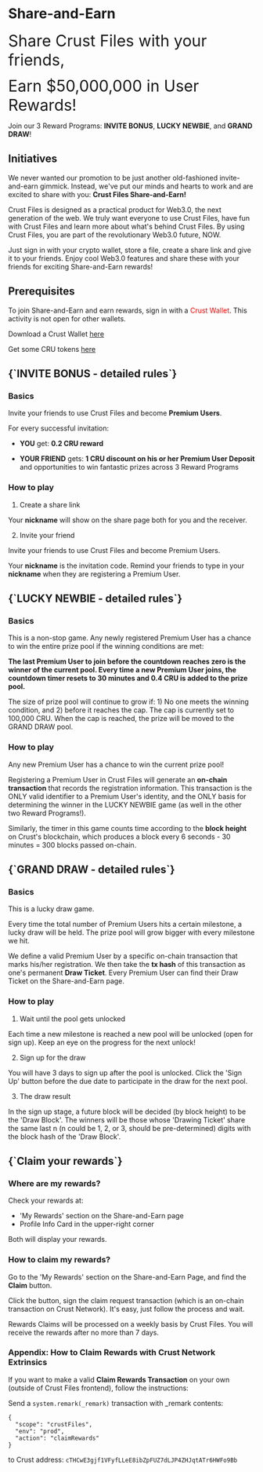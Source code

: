 # Share-and-Earn

<font size="6">Share Crust Files with your friends,</font>  

<font size="6">Earn $50,000,000 in User Rewards!</font>

Join our 3 Reward Programs: **INVITE BONUS**, **LUCKY NEWBIE**, and **GRAND DRAW**!

## Initiatives

We never wanted our promotion to be just another old-fashioned invite-and-earn gimmick. Instead, we've put our minds and hearts to work and are excited to share with you: **Crust Files Share-and-Earn!**  

Crust Files is designed as a practical product for Web3.0, the next generation of the web. We truly want everyone to use Crust Files, have fun with Crust Files and learn more about what's behind Crust Files. By using Crust Files, you are part of the revolutionary Web3.0 future, NOW. 

Just sign in with your crypto wallet, store a file, create a share link and give it to your friends. Enjoy cool Web3.0 features and share these with your friends for exciting Share-and-Earn rewards!

## Prerequisites

To join Share-and-Earn and earn rewards, sign in with a <font color="red">Crust Wallet</font>. This activity is not open for other wallets.  

Download a Crust Wallet [here](https://chrome.google.com/webstore/detail/crust-wallet/jccapkebeeiajkkdemacblkjhhhboiek?hl=en)  

Get some CRU tokens [here](https://swap.crustapps.net/#/swap)

<h2 id="invite_bonus">{`INVITE BONUS - detailed rules`}</h2>

### Basics

Invite your friends to use Crust Files and become **Premium Users**.  

For every successful invitation:  

- **YOU** get: **0.2 CRU reward**  

- **YOUR FRIEND** gets: **1 CRU discount on his or her Premium User Deposit** and opportunities to win fantastic prizes across 3 Reward Programs   

### How to play

1. Create a share link  

Your **nickname** will show on the share page both for you and the receiver.  

2. Invite your friend  

Invite your friends to use Crust Files and become Premium Users.  

Your **nickname** is the invitation code. Remind your friends to type in your **nickname** when they are registering a Premium User.  

<h2 id="lucky_newbie">{`LUCKY NEWBIE - detailed rules`}</h2>

### Basics  

This is a non-stop game. Any newly registered Premium User has a chance to win the entire prize pool if the winning conditions are met:  

**The last Premium User to join before the countdown reaches zero is the winner of the current pool. Every time a new Premium User joins, the countdown timer resets to 30 minutes and 0.4 CRU is added to the prize pool.**  

The size of prize pool will continue to grow if: 1) No one meets the winning condition, and 2) before it reaches the cap. The cap is currently set to 100,000 CRU. When the cap is reached, the prize will be moved to the GRAND DRAW pool.

### How to play

Any new Premium User has a chance to win the current prize pool!  

Registering a Premium User in Crust Files will generate an **on-chain transaction** that records the registration information. This transaction is the ONLY valid identifier to a Premium User's identity, and the ONLY basis for determining the winner in the LUCKY NEWBIE game (as well in the other two Reward Programs!).  

Similarly, the timer in this game counts time according to the **block height** on Crust's blockchain, which produces a block every 6 seconds - 30 minutes = 300 blocks passed on-chain.  

<h2 id="grand_draw">{`GRAND DRAW - detailed rules`}</h2>

### Basics

This is a lucky draw game.  

Every time the total number of Premium Users hits a certain milestone, a lucky draw will be held. The prize pool will grow bigger with every milestone we hit.  

We define a valid Premium User by a specific on-chain transaction that marks his/her registration. We then take the **tx hash** of this transaction as one's permanent **Draw Ticket**. Every Premium User can find their Draw Ticket on the Share-and-Earn page.  

### How to play

1. Wait until the pool gets unlocked  

Each time a new milestone is reached a new pool will be unlocked (open for sign up). Keep an eye on the progress for the next unlock!  

2. Sign up for the draw  

You will have 3 days to sign up after the pool is unlocked. Click the 'Sign Up' button before the due date to participate in the draw for the next pool.  

3. The draw result  

In the sign up stage, a future block will be decided (by block height) to be the 'Draw Block'. The winners will be those whose 'Drawing Ticket' share the same last n (n could be 1, 2, or 3, should be pre-determined) digits with the block hash of the 'Draw Block'.  

<h2 id="claim_rewards">{`Claim your rewards`}</h2>

### Where are my rewards?

Check your rewards at:  

- 'My Rewards' section on the Share-and-Earn page
- Profile Info Card in the upper-right corner

Both will display your rewards.   

### How to claim my rewards?

Go to the 'My Rewards' section on the Share-and-Earn Page, and find the **Claim** button.

Click the button, sign the claim request transaction (which is an on-chain transaction on Crust Network). It's easy, just follow the process and wait.

Rewards Claims will be processed on a weekly basis by Crust Files. You will receive the rewards after no more than 7 days.  

### Appendix: How to Claim Rewards with Crust Network Extrinsics

If you want to make a valid **Claim Rewards Transaction** on your own (outside of Crust Files frontend), follow the instructions:  

Send a `system.remark(_remark)` transaction with _remark contents:   

```
{
  "scope": "crustFiles",
  "env": "prod",
  "action": "claimRewards"
}
```
to Crust address: `cTHCwE3gjf1VFyfLLeE8ibZpFUZ7dLJP4ZHJqtATr6HWFo9Bb`




